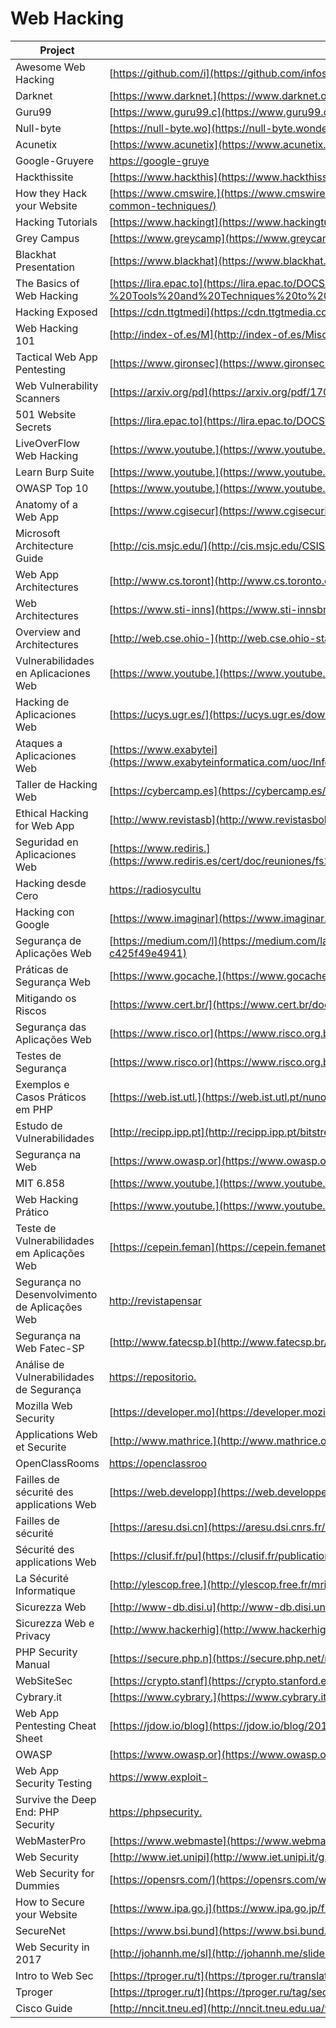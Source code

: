 # Web Hacking

| Project                                        | URL                                                                                                                                                          | Language |
|------------------------------------------------|---------------------------------------------------------------------------------------------------------------------------------------------------------------------|----------|
| Awesome Web Hacking                            | [https://github.com/i](https://github.com/infoslack/awesome-web-hacking)                                                                                            | EN       |
| Darknet                                        | [https://www.darknet.](https://www.darknet.org.uk/category/web-hacking/)                                                                                            | EN       |
| Guru99                                         | [https://www.guru99.c](https://www.guru99.com/how-to-hack-website.html)                                                                                             | EN       |
| Null-byte                                      | [https://null-byte.wo](https://null-byte.wonderhowto.com/how-to/hacking-web-apps/)                                                                                  | EN       |
| Acunetix                                       | [https://www.acunetix](https://www.acunetix.com/websitesecurity/website-hacking/)                                                                                   | EN       |
| Google-Gruyere                                 | [https://google-gruye](https://google-gruyere.appspot.com/)                                                                                                         | EN       |
| Hackthissite                                   | [https://www.hackthis](https://www.hackthissite.org/)                                                                                                               | EN       |
| How they Hack your Website                     | [https://www.cmswire.](https://www.cmswire.com/web-cms/how-they-hack-your-website-the-ultimate-updated-overview-of-common-techniques/)                              | EN       |
| Hacking Tutorials                              | [https://www.hackingt](https://www.hackingtutorials.org/category/web-application-hacking/)                                                                          | EN       |
| Grey Campus                                    | [https://www.greycamp](https://www.greycampus.com/opencampus/ethical-hacking/web-application-and-its-types-of-attacks)                                              | EN       |
| Blackhat Presentation                          | [https://www.blackhat](https://www.blackhat.com/presentations/bh-asia-02/bh-asia-02-shah.pdf)                                                                       | EN       |
| The Basics of Web Hacking                      | [https://lira.epac.to](https://lira.epac.to/DOCS-TECH/Hacking/The%20Basics%20of%20Web%20Hacking%20-%20Tools%20and%20Techniques%20to%20Attack%20the%20Web(2013).pdf) | EN       |
| Hacking Exposed                                | [https://cdn.ttgtmedi](https://cdn.ttgtmedia.com/searchSecurityChannel/downloads/Hacking_Exposed_chapter_11.pdf)                                                    | EN       |
| Web Hacking 101                                | [http://index-of.es/M](http://index-of.es/Miscellanous/LIVRES/web-hacking-101.pdf)                                                                                  | EN       |
| Tactical Web App Pentesting                    | [https://www.gironsec](https://www.gironsec.com/WebHacking101.pdf)                                                                                                  | EN       |
| Web Vulnerability Scanners                     | [https://arxiv.org/pd](https://arxiv.org/pdf/1706.08017.pdf)                                                                                                        | EN       |
| 501 Website Secrets                            | [https://lira.epac.to](https://lira.epac.to/DOCS-TECH/Hacking/501%20Website%20Hacking%20Secrets.pdf)                                                                | EN       |
| LiveOverFlow Web Hacking                       | [https://www.youtube.](https://www.youtube.com/watch?v=jmgsgjPn1vs&list=PLhixgUqwRTjx2BmNF5-GddyqZcizwLLGP)                                                         | EN       |
| Learn Burp Suite                               | [https://www.youtube.](https://www.youtube.com/watch?v=AVzC7ETqpDo&list=PLq9n8iqQJFDrwFe9AEDBlR1uSHEN7egQA)                                                         | EN       |
| OWASP Top 10                                   | [https://www.youtube.](https://www.youtube.com/watch?v=rWHvp7rUka8&list=PLyqga7AXMtPPuibxp1N0TdyDrKwP9H_jD)                                                         | EN       |
| Anatomy of a Web App                           | [https://www.cgisecur](https://www.cgisecurity.com/lib/Web_Server.pdf)                                                                                              | EN       |
| Microsoft Architecture Guide                   | [http://cis.msjc.edu/](http://cis.msjc.edu/CSIS116B/Resources/WebArchitecturePocketGuide.pdf)                                                                       | EN       |
| Web App Architectures                          | [http://www.cs.toront](http://www.cs.toronto.edu/~mashiyat/csc309/Lectures/Web%20App%20Architectures.pdf)                                                           | EN       |
| Web Architectures                              | [https://www.sti-inns](https://www.sti-innsbruck.at/sites/default/files/courses/WE-04-Architectures.pdf)                                                            | EN       |
| Overview and Architectures                     | [http://web.cse.ohio-](http://web.cse.ohio-state.edu/~joseph.97/courses/3901/lectures/lecture01.pdf)                                                                | EN       |
| Vulnerabilidades en Aplicaciones Web           | [https://www.youtube.](https://www.youtube.com/watch?v=Imnzode1ptk)                                                                                                 | ES       |
| Hacking de Aplicaciones Web                    | [https://ucys.ugr.es/](https://ucys.ugr.es/download/taller4/WebHacking.pdf)                                                                                         | ES       |
| Ataques a Aplicaciones Web                     | [https://www.exabytei](https://www.exabyteinformatica.com/uoc/Informatica/Seguridad_en_bases_de_datos/Seguridad_en_bases_de_datos_(Modulo_2).pdf)                   | ES       |
| Taller de Hacking Web                          | [https://cybercamp.es](https://cybercamp.es/cybercamp2014/attachments/multimedia/CyberCampHackingWeb.pdf)                                                           | ES       |
| Ethical Hacking for Web App                    | [http://www.revistasb](http://www.revistasbolivianas.org.bo/pdf/rits/n8/n8a24.pdf)                                                                                  | ES       |
| Seguridad en Aplicaciones Web                  | [https://www.rediris.](https://www.rediris.es/cert/doc/reuniones/fs2008/archivo/RedIRIS_VI_Seguridad_en_aplicaciones_Web_v1.0_RaulSiles.pdf)                        | ES       |
| Hacking desde Cero                             | [https://radiosycultu](https://radiosyculturalibre.com.ar/compartir/biblioteca/INFOSEC/Hacking%20desde%20Cero.pdf)                                                  | ES       |
| Hacking con Google                             | [https://www.imaginar](https://www.imaginar.org/sites/google/adicional/Hacking%20con%20Google.pdf)                                                                  | ES       |
| Segurança de Aplicações Web                    | [https://medium.com/l](https://medium.com/labcodes/seguran%C3%A7a-de-aplica%C3%A7%C3%B5es-web-101-c425f49e4941)                                                     | PT       |
| Práticas de Segurança Web                      | [https://www.gocache.](https://www.gocache.com.br/en/seguranca/seguranca-em-aplicacoes-web/)                                                                        | PT       |
| Mitigando os Riscos                            | [https://www.cert.br/](https://www.cert.br/docs/palestras/certbr-webbr2014.pdf)                                                                                     | PT       |
| Segurança das Aplicações Web                   | [https://www.risco.or](https://www.risco.org.br/risco_operacional/Firewall_de_Aplicacao.pdf)                                                                        | PT       |
| Testes de Segurança                            | [https://www.risco.or](https://www.risco.org.br/risco_operacional/Firewall_de_Aplicacao.pdf)                                                                        | PT       |
| Exemplos e Casos Práticos em PHP               | [https://web.ist.utl.](https://web.ist.utl.pt/nuno.lopes/pres/seguranca-web-apps-php.pdf)                                                                           | PT       |
| Estudo de Vulnerabilidades                     | [http://recipp.ipp.pt](http://recipp.ipp.pt/bitstream/10400.22/8224/1/DM_NunoMonteiro_2015_MEI.pdf)                                                                 | PT       |
| Segurança na Web                               | [https://www.owasp.or](https://www.owasp.org/images/1/16/Seguranca_na_web_-_uma_janela_de_oportunidades.pdf)                                                        | PT       |
| MIT 6.858                                      | [https://www.youtube.](https://www.youtube.com/watch?v=WlmKwIe9z1Q)                                                                                                 | EN       |
| Web Hacking Prático                            | [https://www.youtube.](https://www.youtube.com/watch?v=5Ve74PchxR0)                                                                                                 | PT       |
| Teste de Vulnerabilidades em Aplicações Web    | [https://cepein.feman](https://cepein.femanet.com.br/BDigital/arqTccs/1211330211.pdf)                                                                               | PT       |
| Segurança no Desenvolvimento de Aplicações Web | [http://revistapensar](http://revistapensar.com.br/tecnologia/pasta_upload/artigos/a127.pdf)                                                                        | PT       |
| Segurança na Web Fatec-SP                      | [http://www.fatecsp.b](http://www.fatecsp.br/dti/tcc/tcc0043.pdf)                                                                                                   | PT       |
| Análise de Vulnerabilidades de Segurança       | [https://repositorio.](https://repositorio.ufu.br/bitstream/123456789/20400/6/AnaliseVulnerabilidadesSeguranc%CC%A7a.pdf)                                           | PT       |
| Mozilla Web Security                           | [https://developer.mo](https://developer.mozilla.org/en-US/docs/Web/Security)                                                                                       | EN       |
| Applications Web et Securite                   | [http://www.mathrice.](http://www.mathrice.org/ecole/support/Applications-Web-securite.pdf)                                                                         | FR       |
| OpenClassRooms                                 | [https://openclassroo](https://openclassrooms.com/fr/courses/2091901-protegez-vous-efficacement-contre-les-failles-web)                                             | FR       |
| Failles de sécurité des applications Web       | [https://web.developp](https://web.developpez.com/tutoriels/web/failles-securite-application-web/)                                                                  | FR       |
| Failles de sécurité                            | [https://aresu.dsi.cn](https://aresu.dsi.cnrs.fr/IMG/pdf/Presentation_des_failles_de_securite.pdf)                                                                  | FR       |
| Sécurité des applications Web                  | [https://clusif.fr/pu](https://clusif.fr/publications/securite-des-applications-web/)                                                                               | FR       |
| La Sécurité Informatique                       | [http://ylescop.free.](http://ylescop.free.fr/mrim/cours/securite.pdf)                                                                                              | FR       |
| Sicurezza Web                                  | [http://www-db.disi.u](http://www-db.disi.unibo.it/courses/RCPG/sicurezza.pdf)                                                                                      | IT |
| Sicurezza Web e Privacy                        | [http://www.hackerhig](http://www.hackerhighschool.org/lessons/HHS_it10_Sicurezza_Web_e_Privacy.pdf)                                                                | IT |
| PHP Security Manual                            | [https://secure.php.n](https://secure.php.net/manual/en/security.php)                                                                                               | EN       |
| WebSiteSec                                     | [https://crypto.stanf](https://crypto.stanford.edu/cs155old/cs155-spring11/lectures/10-web-site-sec.pdf)                                                            | EN       |
| Cybrary.it                                     | [https://www.cybrary.](https://www.cybrary.it/course/web-application-pen-testing/)                                                                                  | EN       |
| Web App Pentesting Cheat Sheet                 | [https://jdow.io/blog](https://jdow.io/blog/2018/03/18/web-application-penetration-testing-methodology/)                                                            | EN       |
| OWASP                                          | [https://www.owasp.or](https://www.owasp.org/index.php/Web_Application_Penetration_Testing)                                                                         | EN       |
| Web App Security Testing                       | [https://www.exploit-](https://www.exploit-db.com/docs/english/44319-web-application-security-testing.pdf)                                                          | EN       |
| Survive the Deep End: PHP Security             | [https://phpsecurity.](https://phpsecurity.readthedocs.io/en/latest/index.html)                                                                                     | EN       |
| WebMasterPro                                   | [https://www.webmaste](https://www.webmasterpro.de/server/article/gaengige-sicherheitsprobleme-im-web.html)                                                         | DE       |
| Web Security                                   | [http://www.iet.unipi](http://www.iet.unipi.it/g.dini/Teaching/ssi/materiale-didattico/WebSecurity.pdf)                                                             | EN       |
| Web Security for Dummies                       | [https://opensrs.com/](https://opensrs.com/wp-content/uploads/Website_Security_For_Dummies.pdf)                                                                     | EN       |
| How to Secure your Website                     | [https://www.ipa.go.j](https://www.ipa.go.jp/files/000017318.pdf)                                                                                                   | EN       |
| SecureNet                                      | [https://www.bsi.bund](https://www.bsi.bund.de/SharedDocs/Downloads/DE/BSI/Publikationen/Studien/WebSec/WebSec.pdf)                                                 | DE       |
| Web Security in 2017                           | [http://johannh.me/sl](http://johannh.me/slides/web_security_2017.pdf)                                                                                              | EN       |
| Intro to Web Sec                               | [https://tproger.ru/t](https://tproger.ru/translations/hacker-101-introduction-to-web-security/)                                                                    | RU       |
| Tproger                                        | [https://tproger.ru/t](https://tproger.ru/tag/security/)                                                                                                            | RU       |
| Cisco Guide                                    | [http://nncit.tneu.ed](http://nncit.tneu.edu.ua/wp-content/uploads/2017/10/cisco_2017_mcr_071817_fnl_hq.pdf)                                                        | RU       |
